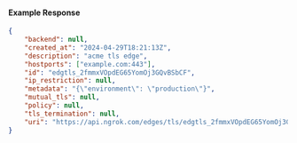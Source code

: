 <!-- Code generated for API Clients. DO NOT EDIT. -->

#### Example Response

```json
{
	"backend": null,
	"created_at": "2024-04-29T18:21:13Z",
	"description": "acme tls edge",
	"hostports": ["example.com:443"],
	"id": "edgtls_2fmmxVOpdEG65YomOj3GQvBSbCF",
	"ip_restriction": null,
	"metadata": "{\"environment\": \"production\"}",
	"mutual_tls": null,
	"policy": null,
	"tls_termination": null,
	"uri": "https://api.ngrok.com/edges/tls/edgtls_2fmmxVOpdEG65YomOj3GQvBSbCF"
}
```
